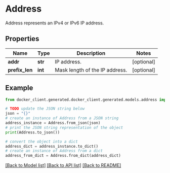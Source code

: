 # Address

Address represents an IPv4 or IPv6 IP address.

## Properties

Name | Type | Description | Notes
------------ | ------------- | ------------- | -------------
**addr** | **str** | IP address. | [optional] 
**prefix_len** | **int** | Mask length of the IP address. | [optional] 

## Example

```python
from docker_client.generated.docker_client.generated.models.address import Address

# TODO update the JSON string below
json = "{}"
# create an instance of Address from a JSON string
address_instance = Address.from_json(json)
# print the JSON string representation of the object
print(Address.to_json())

# convert the object into a dict
address_dict = address_instance.to_dict()
# create an instance of Address from a dict
address_from_dict = Address.from_dict(address_dict)
```
[[Back to Model list]](../README.md#documentation-for-models) [[Back to API list]](../README.md#documentation-for-api-endpoints) [[Back to README]](../README.md)


